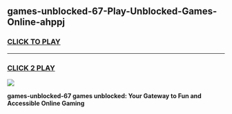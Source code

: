 
## games-unblocked-67-Play-Unblocked-Games-Online-ahppj
<h3>
<a href="https://premium76.site?title=games-unblocked-67&ref=25A">CLICK TO PLAY</a></h3>
<hr>

<h3>
<a href="https://premium76.site?title=games-unblocked-67&ref=25A">CLICK 2 PLAY</a>
  
</h3>

<a href="https://premium76.site?title=games-unblocked-67&ref=25A"><img src="https://clearcache.store/games.png"></a>


**games-unblocked-67 games unblocked: Your Gateway to Fun and Accessible Online Gaming**

